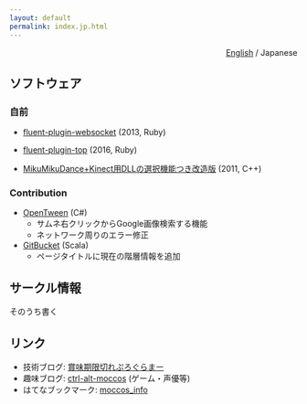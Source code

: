 ```yaml
---
layout: default
permalink: index.jp.html
---
```

<p style="text-align:right"><a href="index.html">English</a> / Japanese</p>

## ソフトウェア

### 自前

* [fluent-plugin-websocket](https://github.com/moccos/fluent-plugin-websocket) (2013, Ruby)
+ [fluent-plugin-top](https://github.com/moccos/fluent-plugin-top) (2016, Ruby)
* [MikuMikuDance+Kinect用DLLの選択機能つき改造版](https://github.com/moccos/DxOpenNIProxy) (2011, C++)

### Contribution

* [OpenTween](https://github.com/opentween/OpenTween) (C#)
  * サムネ右クリックからGoogle画像検索する機能
  * ネットワーク周りのエラー修正
* [GitBucket](https://github.com/gitbucket/gitbucket) (Scala)
  * ページタイトルに現在の階層情報を追加

## サークル情報

そのうち書く

## リンク

* 技術ブログ: [賞味期限切れぷろぐらまー](http://moccosblue.blogspot.jp/)
* 趣味ブログ: [ctrl-alt-moccos](http://d.hatena.ne.jp/moccos_info/) (ゲーム・声優等)
* はてなブックマーク: [moccos_info](http://b.hatena.ne.jp/moccos_info/)
